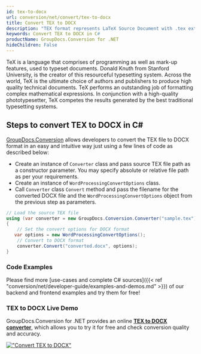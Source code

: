 ```yaml
---
id: tex-to-docx
url: conversion/net/convert/tex-to-docx
title: Convert TEX to DOCX
description: "TEX format represents LaTeX Source Document with .tex extension. Learn how to convert TEX to DOCX file programmatically in C# language using GroupDocs.Conversion for .NET library."
keywords: Convert TEX to DOCX in C#
productName: GroupDocs.Conversion for .NET
hideChildren: False
---
```


TeX is a language that comprises of programming as well as mark-up features, used to typeset documents. Donald Knuth from Stanford University, is the creator of this resourceful typesetting system. Across the world, TeX is the ultimate choice of authors and publishers to produce high quality technical documents. TeX performs an outstanding job of formatting complex mathematical expressions. In conjunction with a high-quality phototypesetter, TeX competes the results generated by the best traditional typesetting systems.

## Steps to convert TEX to DOCX in C#

[GroupDocs.Conversion](https://products.groupdocs.com/conversion/net) allows developers to convert the TEX file to DOCX format in an easy and intuitive way just using a few lines of code as described below:

* Create an instance of `Converter` class and pass source TEX file path as a constructor parameter. You may specify absolute or relative file path as per your requirements. 
* Create an instance of `WordProcessingConvertOptions` class.
* Call `Converter` class `Convert` method and pass the filename for the converted DOCX file and the `WordProcessingConvertOptions` object from the previous step as parameters.

```csharp
// Load the source TEX file
using (var converter = new GroupDocs.Conversion.Converter("sample.tex"))
{
    // Set the convert options for DOCX format
   var options = new WordProcessingConvertOptions();
    // Convert to DOCX format
    converter.Convert("converted.docx", options);
}
```

### Code Examples

Please find more [use-cases and complete C# sources]({{< ref "conversion/net/developer-guide/examples-and-demos.md" >}}) of our backend and frontend examples and try them for free!

### TEX to DOCX Live Demo

GroupDocs.Conversion for .NET provides an online [**TEX to DOCX converter**](https://products.groupdocs.app/conversion/tex-to-docx), which allows you to try it for free and check conversion quality and accuracy.

[!["Convert TEX to DOCX"](conversion/net/images/convert-to-docx/convert-tex-to-docx.png)](https://products.groupdocs.app/conversion/tex-to-docx)